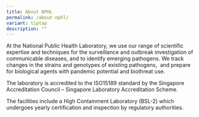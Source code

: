 ```yaml
---
title: About NPHL
permalink: /about-nphl/
variant: tiptap
description: ""
---
```

<p>At the National Public Health Laboratory, we use our range of scientific
expertise and techniques for the surveillance and outbreak investigation
of communicable diseases, and to identify emerging pathogens. We track
changes in the strains and genotypes of existing pathogens,&nbsp; and prepare
for biological agents with pandemic potential and biothreat use.</p>
<p>The laboratory is accredited to the ISO15189 standard by the Singapore
Accreditation Council – Singapore Laboratory Accreditation Scheme.</p>
<p>The facilities include a High Containment Laboratory (BSL-2) which undergoes
yearly certification and inspection by regulatory authorities.</p>
<p>
<br>
</p>